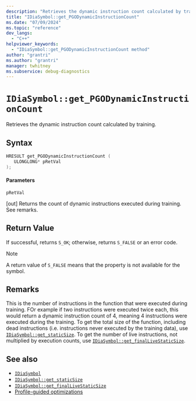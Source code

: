 ```yaml
---
description: "Retrieves the dynamic instruction count calculated by training."
title: "IDiaSymbol::get_PGODynamicInstructionCount"
ms.date: "07/09/2024"
ms.topic: "reference"
dev_langs:
  - "C++"
helpviewer_keywords:
  - "IDiaSymbol::get_PGODynamicInstructionCount method"
author: "grantri"
ms.author: "grantri"
manager: twhitney
ms.subservice: debug-diagnostics
---
```

# `IDiaSymbol::get_PGODynamicInstructionCount`

Retrieves the dynamic instruction count calculated by training.

## Syntax

```C++
HRESULT get_PGODynamicInstructionCount ( 
   ULONGLONG* pRetVal
);
```

#### Parameters

 `pRetVal`

[out] Returns the count of dynamic instructions executed during training. See remarks.

## Return Value

 If successful, returns `S_OK`; otherwise, returns `S_FALSE` or an error code.

> [!NOTE]
> A return value of `S_FALSE` means that the property is not available for the symbol.

## Remarks

This is the number of instructions in the function that were executed during training. FOr example if two instructions were executed twice each, this would return a dynamic instruction count of 4, meaning 4 instructions were executed during the training. To get the total size of the function, including dead instructions (i.e. instructions never executed by the training data), use [`IDiaSymbol::get_staticSize`](../../debugger/debug-interface-access/idiasymbol-get-staticsize.md). To get the number of live instructions, not multiplied by execution counts, use [`IDiaSymbol::get_finalLiveStaticSize`](../../debugger/debug-interface-access/idiasymbol-get-finalivestaticsize.md). 

## See also

- [`IDiaSymbol`](../../debugger/debug-interface-access/idiasymbol.md)
- [`IDiaSymbol::get_staticSize`](../../debugger/debug-interface-access/idiasymbol-get-staticsize.md)
- [`IDiaSymbol::get_finalLiveStaticSize`](../../debugger/debug-interface-access/idiasymbol-get-finalivestaticsize.md)
- [Profile-guided optimizations](/cpp/build/profile-guided-optimizations)
